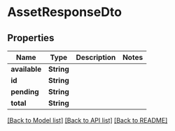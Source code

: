# AssetResponseDto

## Properties
Name | Type | Description | Notes
------------ | ------------- | ------------- | -------------
**available** | **String** |  | 
**id** | **String** |  | 
**pending** | **String** |  | 
**total** | **String** |  | 

[[Back to Model list]](../README.md#documentation-for-models) [[Back to API list]](../README.md#documentation-for-api-endpoints) [[Back to README]](../README.md)


